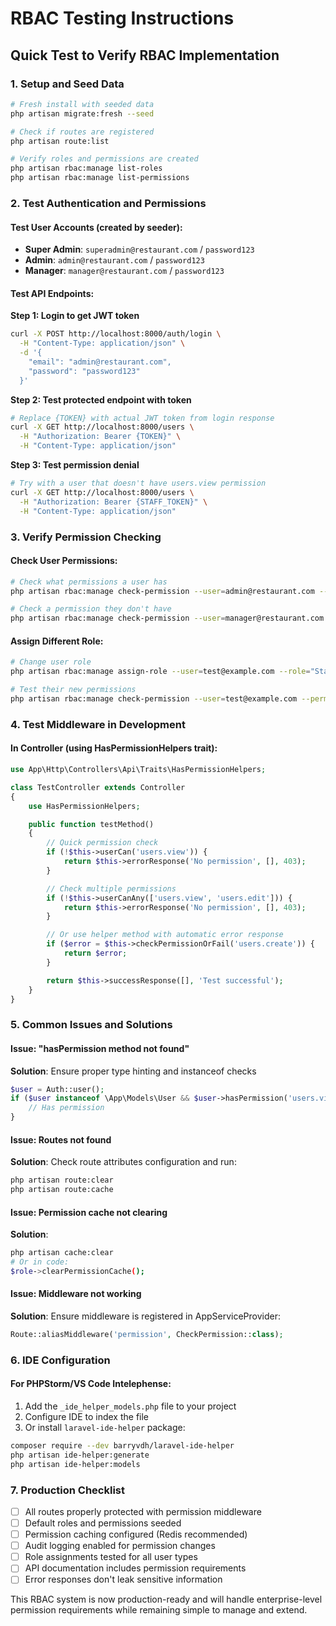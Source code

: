# RBAC Testing Instructions

## Quick Test to Verify RBAC Implementation

### 1. Setup and Seed Data
```bash
# Fresh install with seeded data
php artisan migrate:fresh --seed

# Check if routes are registered
php artisan route:list

# Verify roles and permissions are created
php artisan rbac:manage list-roles
php artisan rbac:manage list-permissions
```

### 2. Test Authentication and Permissions

#### Test User Accounts (created by seeder):
- **Super Admin**: `superadmin@restaurant.com` / `password123`
- **Admin**: `admin@restaurant.com` / `password123`  
- **Manager**: `manager@restaurant.com` / `password123`

#### Test API Endpoints:

**Step 1: Login to get JWT token**
```bash
curl -X POST http://localhost:8000/auth/login \
  -H "Content-Type: application/json" \
  -d '{
    "email": "admin@restaurant.com",
    "password": "password123"
  }'
```

**Step 2: Test protected endpoint with token**
```bash
# Replace {TOKEN} with actual JWT token from login response
curl -X GET http://localhost:8000/users \
  -H "Authorization: Bearer {TOKEN}" \
  -H "Content-Type: application/json"
```

**Step 3: Test permission denial**
```bash
# Try with a user that doesn't have users.view permission
curl -X GET http://localhost:8000/users \
  -H "Authorization: Bearer {STAFF_TOKEN}" \
  -H "Content-Type: application/json"
```

### 3. Verify Permission Checking

#### Check User Permissions:
```bash
# Check what permissions a user has
php artisan rbac:manage check-permission --user=admin@restaurant.com --permission=users.view

# Check a permission they don't have
php artisan rbac:manage check-permission --user=manager@restaurant.com --permission=users.delete
```

#### Assign Different Role:
```bash
# Change user role
php artisan rbac:manage assign-role --user=test@example.com --role="Staff"

# Test their new permissions
php artisan rbac:manage check-permission --user=test@example.com --permission=orders.view
```

### 4. Test Middleware in Development

#### In Controller (using HasPermissionHelpers trait):
```php
use App\Http\Controllers\Api\Traits\HasPermissionHelpers;

class TestController extends Controller
{
    use HasPermissionHelpers;

    public function testMethod()
    {
        // Quick permission check
        if (!$this->userCan('users.view')) {
            return $this->errorResponse('No permission', [], 403);
        }

        // Check multiple permissions
        if (!$this->userCanAny(['users.view', 'users.edit'])) {
            return $this->errorResponse('No permission', [], 403);
        }

        // Or use helper method with automatic error response
        if ($error = $this->checkPermissionOrFail('users.create')) {
            return $error;
        }

        return $this->successResponse([], 'Test successful');
    }
}
```

### 5. Common Issues and Solutions

#### Issue: "hasPermission method not found"
**Solution**: Ensure proper type hinting and instanceof checks
```php
$user = Auth::user();
if ($user instanceof \App\Models\User && $user->hasPermission('users.view')) {
    // Has permission
}
```

#### Issue: Routes not found
**Solution**: Check route attributes configuration and run:
```bash
php artisan route:clear
php artisan route:cache
```

#### Issue: Permission cache not clearing
**Solution**: 
```bash
php artisan cache:clear
# Or in code:
$role->clearPermissionCache();
```

#### Issue: Middleware not working
**Solution**: Ensure middleware is registered in AppServiceProvider:
```php
Route::aliasMiddleware('permission', CheckPermission::class);
```

### 6. IDE Configuration

#### For PHPStorm/VS Code Intelephense:
1. Add the `_ide_helper_models.php` file to your project
2. Configure IDE to index the file
3. Or install `laravel-ide-helper` package:
```bash
composer require --dev barryvdh/laravel-ide-helper
php artisan ide-helper:generate
php artisan ide-helper:models
```

### 7. Production Checklist

- [ ] All routes properly protected with permission middleware
- [ ] Default roles and permissions seeded
- [ ] Permission caching configured (Redis recommended)
- [ ] Audit logging enabled for permission changes  
- [ ] Role assignments tested for all user types
- [ ] API documentation includes permission requirements
- [ ] Error responses don't leak sensitive information

This RBAC system is now production-ready and will handle enterprise-level permission requirements while remaining simple to manage and extend.